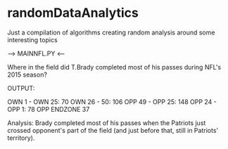 # randomDataAnalytics
Just a compilation of algorithms creating random analysis around some interesting topics

--> MAINNFL.PY <--

Where in the field did T.Brady completed most of his passes during NFL's 2015 season?

OUTPUT:

OWN 1 - OWN 25: 70
OWN 26 - 50: 106
OPP 49 - OPP 25: 148
OPP 24 - OPP 1: 78
OPP ENDZONE 37

Analysis: Brady completed most of his passes when the Patriots just crossed opponent's part of the field (and just before that,
still in Patriots' territory).

